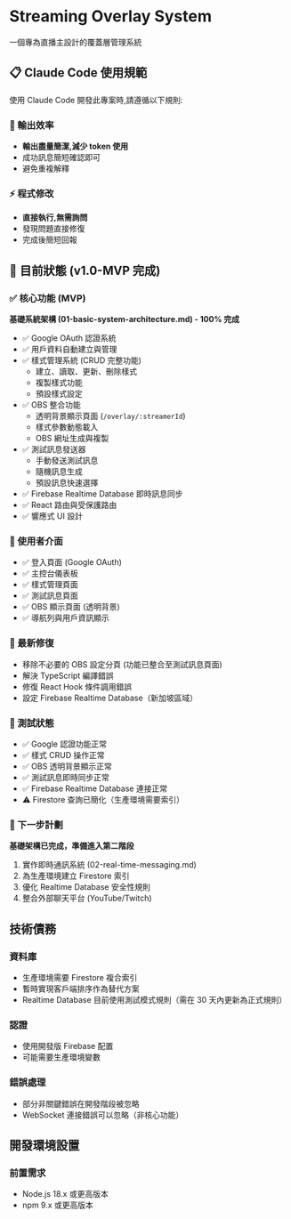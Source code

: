 # Streaming Overlay System

一個專為直播主設計的覆蓋層管理系統

## 📋 Claude Code 使用規範

使用 Claude Code 開發此專案時,請遵循以下規則:

### 💬 輸出效率
- **輸出盡量簡潔,減少 token 使用**
- 成功訊息簡短確認即可
- 避免重複解釋

### ⚡ 程式修改
- **直接執行,無需詢問**
- 發現問題直接修復
- 完成後簡短回報

## 🚀 目前狀態 (v1.0-MVP 完成)

### ✅ 核心功能 (MVP)
**基礎系統架構 (01-basic-system-architecture.md) - 100% 完成**
- ✅ Google OAuth 認證系統
- ✅ 用戶資料自動建立與管理
- ✅ 樣式管理系統 (CRUD 完整功能)
  - 建立、讀取、更新、刪除樣式
  - 複製樣式功能
  - 預設樣式設定
- ✅ OBS 整合功能
  - 透明背景顯示頁面 (`/overlay/:streamerId`)
  - 樣式參數動態載入
  - OBS 網址生成與複製
- ✅ 測試訊息發送器
  - 手動發送測試訊息
  - 隨機訊息生成
  - 預設訊息快速選擇
- ✅ Firebase Realtime Database 即時訊息同步
- ✅ React 路由與受保護路由
- ✅ 響應式 UI 設計

### 🎨 使用者介面
- ✅ 登入頁面 (Google OAuth)
- ✅ 主控台儀表板
- ✅ 樣式管理頁面
- ✅ 測試訊息頁面
- ✅ OBS 顯示頁面 (透明背景)
- ✅ 導航列與用戶資訊顯示

### 🔧 最新修復
- 移除不必要的 OBS 設定分頁 (功能已整合至測試訊息頁面)
- 解決 TypeScript 編譯錯誤
- 修復 React Hook 條件調用錯誤
- 設定 Firebase Realtime Database（新加坡區域）

### 🧪 測試狀態
- ✅ Google 認證功能正常
- ✅ 樣式 CRUD 操作正常
- ✅ OBS 透明背景顯示正常
- ✅ 測試訊息即時同步正常
- ✅ Firebase Realtime Database 連接正常
- ⚠️ Firestore 查詢已簡化（生產環境需要索引）

### 🎯 下一步計劃
**基礎架構已完成，準備進入第二階段**
1. 實作即時通訊系統 (02-real-time-messaging.md)
2. 為生產環境建立 Firestore 索引
3. 優化 Realtime Database 安全性規則
4. 整合外部聊天平台 (YouTube/Twitch)

## 技術債務

### 資料庫
- 生產環境需要 Firestore 複合索引
- 暫時實現客戶端排序作為替代方案
- Realtime Database 目前使用測試模式規則（需在 30 天內更新為正式規則）

### 認證
- 使用開發版 Firebase 配置
- 可能需要生產環境變數

### 錯誤處理
- 部分非關鍵錯誤在開發階段被忽略
- WebSocket 連接錯誤可以忽略（非核心功能）

## 開發環境設置

### 前置需求
- Node.js 18.x 或更高版本
- npm 9.x 或更高版本